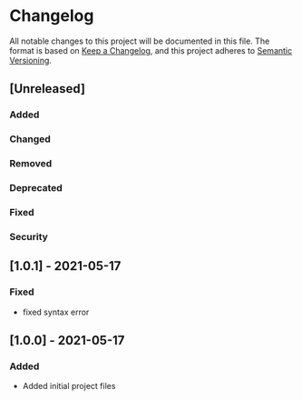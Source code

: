 # Changelog

All notable changes to this project will be documented in this file.
The format is based on [Keep a Changelog](https://keepachangelog.com/en/1.0.0/),
and this project adheres to [Semantic Versioning](https://semver.org/spec/v2.0.0.html).


## [Unreleased]

### Added

### Changed

### Removed

### Deprecated

### Fixed

### Security


## [1.0.1] - 2021-05-17

### Fixed
- fixed syntax error


## [1.0.0] - 2021-05-17

### Added
- Added initial project files

